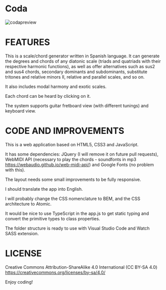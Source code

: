 # Coda

![codapreview](https://user-images.githubusercontent.com/88559684/128783209-bfd3ba43-08a9-4968-9e2d-7723d1e31472.jpg)



FEATURES
=================
This is a scale/chord generator written in Spanish language. It can generate the degrees and chords of any diatonic scale (triads and quatriads with their respective harmonic functions), as well as offer alternatives
such as sus2 and sus4 chords, secondary dominants and subdominants, substitute tritones and relative minors II, relative and parallel scales, and so on.

It also includes modal harmony and exotic scales.

Each chord can be heard by clicking on it.

The system supports guitar fretboard view (with different tunings) and keyboard view.

CODE AND IMPROVEMENTS
=============================
This is a web application based on HTML5, CSS3 and JavaScript.

It has some dependencies: JQuery (I will remove it on future pull requests), WebMIDI API (necessary to play the chords - soundfonts in mp3 https://webaudio.github.io/web-midi-api/) and Google Fonts (no problem with this).

The layout needs some small improvements to be fully responsive.

I should translate the app into English. 

I will probably change the CSS nomenclature to BEM, and the CSS architecture to Atomic.

It would be nice to use TypeScript in the app.js to get static typing and convert the primitive types to class properties. 

The folder structure is ready to use with Visual Studio Code and Watch SASS extension.

LICENSE
===============================
Creative Commons Attribution-ShareAlike 4.0 International (CC BY-SA 4.0)
https://creativecommons.org/licenses/by-sa/4.0/

Enjoy coding!
